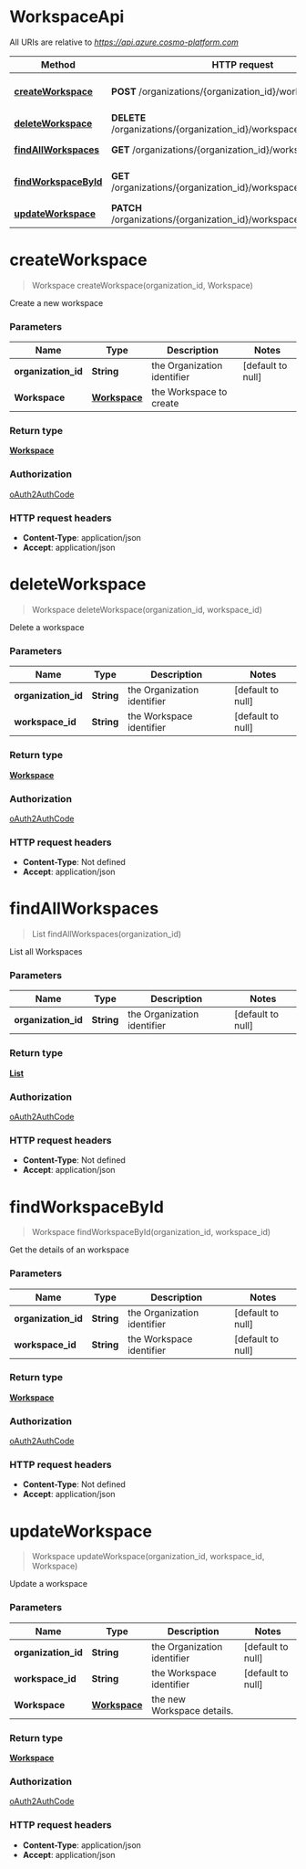 # WorkspaceApi

All URIs are relative to *https://api.azure.cosmo-platform.com*

Method | HTTP request | Description
------------- | ------------- | -------------
[**createWorkspace**](WorkspaceApi.md#createWorkspace) | **POST** /organizations/{organization_id}/workspaces | Create a new workspace
[**deleteWorkspace**](WorkspaceApi.md#deleteWorkspace) | **DELETE** /organizations/{organization_id}/workspaces/{workspace_id} | Delete a workspace
[**findAllWorkspaces**](WorkspaceApi.md#findAllWorkspaces) | **GET** /organizations/{organization_id}/workspaces | List all Workspaces
[**findWorkspaceById**](WorkspaceApi.md#findWorkspaceById) | **GET** /organizations/{organization_id}/workspaces/{workspace_id} | Get the details of an workspace
[**updateWorkspace**](WorkspaceApi.md#updateWorkspace) | **PATCH** /organizations/{organization_id}/workspaces/{workspace_id} | Update a workspace


<a name="createWorkspace"></a>
# **createWorkspace**
> Workspace createWorkspace(organization\_id, Workspace)

Create a new workspace

### Parameters

Name | Type | Description  | Notes
------------- | ------------- | ------------- | -------------
 **organization\_id** | **String**| the Organization identifier | [default to null]
 **Workspace** | [**Workspace**](../Models/Workspace.md)| the Workspace to create |

### Return type

[**Workspace**](../Models/Workspace.md)

### Authorization

[oAuth2AuthCode](../README.md#oAuth2AuthCode)

### HTTP request headers

- **Content-Type**: application/json
- **Accept**: application/json

<a name="deleteWorkspace"></a>
# **deleteWorkspace**
> Workspace deleteWorkspace(organization\_id, workspace\_id)

Delete a workspace

### Parameters

Name | Type | Description  | Notes
------------- | ------------- | ------------- | -------------
 **organization\_id** | **String**| the Organization identifier | [default to null]
 **workspace\_id** | **String**| the Workspace identifier | [default to null]

### Return type

[**Workspace**](../Models/Workspace.md)

### Authorization

[oAuth2AuthCode](../README.md#oAuth2AuthCode)

### HTTP request headers

- **Content-Type**: Not defined
- **Accept**: application/json

<a name="findAllWorkspaces"></a>
# **findAllWorkspaces**
> List findAllWorkspaces(organization\_id)

List all Workspaces

### Parameters

Name | Type | Description  | Notes
------------- | ------------- | ------------- | -------------
 **organization\_id** | **String**| the Organization identifier | [default to null]

### Return type

[**List**](../Models/Workspace.md)

### Authorization

[oAuth2AuthCode](../README.md#oAuth2AuthCode)

### HTTP request headers

- **Content-Type**: Not defined
- **Accept**: application/json

<a name="findWorkspaceById"></a>
# **findWorkspaceById**
> Workspace findWorkspaceById(organization\_id, workspace\_id)

Get the details of an workspace

### Parameters

Name | Type | Description  | Notes
------------- | ------------- | ------------- | -------------
 **organization\_id** | **String**| the Organization identifier | [default to null]
 **workspace\_id** | **String**| the Workspace identifier | [default to null]

### Return type

[**Workspace**](../Models/Workspace.md)

### Authorization

[oAuth2AuthCode](../README.md#oAuth2AuthCode)

### HTTP request headers

- **Content-Type**: Not defined
- **Accept**: application/json

<a name="updateWorkspace"></a>
# **updateWorkspace**
> Workspace updateWorkspace(organization\_id, workspace\_id, Workspace)

Update a workspace

### Parameters

Name | Type | Description  | Notes
------------- | ------------- | ------------- | -------------
 **organization\_id** | **String**| the Organization identifier | [default to null]
 **workspace\_id** | **String**| the Workspace identifier | [default to null]
 **Workspace** | [**Workspace**](../Models/Workspace.md)| the new Workspace details. |

### Return type

[**Workspace**](../Models/Workspace.md)

### Authorization

[oAuth2AuthCode](../README.md#oAuth2AuthCode)

### HTTP request headers

- **Content-Type**: application/json
- **Accept**: application/json

